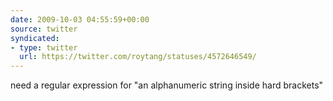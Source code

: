 ```yaml
---
date: 2009-10-03 04:55:59+00:00
source: twitter
syndicated:
- type: twitter
  url: https://twitter.com/roytang/statuses/4572646549/
---
```


need a regular expression for "an alphanumeric string inside hard brackets"
